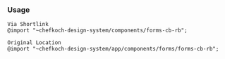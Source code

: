 ### Usage 
    
    Via Shortlink
    @import "~chefkoch-design-system/components/forms-cb-rb";
    
    Original Location
    @import "~chefkoch-design-system/app/components/forms/forms-cb-rb";

